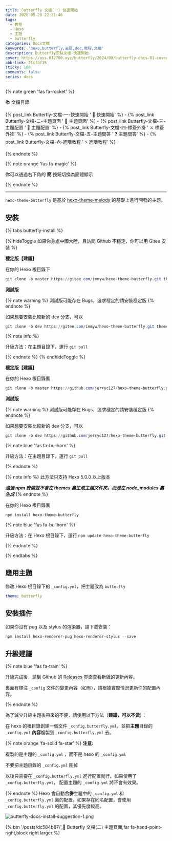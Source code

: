 ```yaml
---
title: Butterfly 文檔(一) 快速開始
date: 2020-05-28 22:31:46
tags:
  - 教程
  - Hexo
  - 主題
  - butterfly
categories: Docs文檔
keywords: 'hexo,butterfly,主題,doc,教程,文檔'
description: Butterfly安裝文檔-快速開始
cover: https://oss.012700.xyz/butterfly/2024/09/butterfly-docs-01-cover.png
abbrlink: 21cfbf15
sticky: 100
comments: false
series: docs
---
```


{% note green 'fas fa-rocket' %}

📚 文檔目錄

{% post_link Butterfly-文檔-一-快速開始 ' 🚀 快速開始' %} - {% post_link Butterfly-文檔-二-主題頁面 ' 📑 主題頁面' %} - {% post_link Butterfly-文檔-三-主題配置 ' 📌 主題配置' %} - {% post_link Butterfly-文檔-四-標簽外掛 ' ⚔️ 標簽外挂' %} - {% post_link Butterfly-文檔-五-主題問答 ' ❓ 主題問答' %} - {% post_link Butterfly-文檔-六-進階教程 ' ⚡️ 進階教程' %}

{% endnote %}

{% note orange 'fas fa-magic' %}

你可以通過右下角的 **簡** 按鈕切換為簡體顯示

{% endnote %}

---

`hexo-theme-butterfly` 是基於 [hexo-theme-melody](https://github.com/Molunerfinn/hexo-theme-melody) 的基礎上進行開發的主题。

## 安裝

{% tabs butterfly-install %}

<!-- tab Git 安裝 @fab fa-github-square -->

{% hideToggle 如果你身處中國大陸，且訪問 Github 不穩定，你可以用 Gitee 安裝 %}

**穩定版【建議】**

在你的 Hexo 根目錄下

```powershell
git clone -b master https://gitee.com/immyw/hexo-theme-butterfly.git themes/butterfly
```

**測試版**

{% note warning %}
測試版可能存在 Bugs，追求穩定的請安裝穩定版
{% endnote %}

如果想要安裝比較新的 dev 分支，可以

```powershell
git clone -b dev https://gitee.com/immyw/hexo-theme-butterfly.git themes/butterfly
```

{% note info %}

升級方法：在主題目錄下，運行 `git pull`

{% endnote %}
{% endhideToggle %}

**穩定版【建議】**

在你的 Hexo 根目錄裏

```powershell
git clone -b master https://github.com/jerryc127/hexo-theme-butterfly.git themes/butterfly
```

**測試版**

{% note warning %}
測試版可能存在 Bugs，追求穩定的請安裝穩定版
{% endnote %}

如果想要安裝比較新的 dev 分支，可以

```powershell
git clone -b dev https://github.com/jerryc127/hexo-theme-butterfly.git themes/butterfly
```

{% note blue 'fas fa-bullhorn' %}

升級方法：在主題目錄下，運行 `git pull`

{% endnote %}

<!-- endtab -->

<!-- tab npm 安裝@fab fa-npm -->

{% note info %}
此方法只支持 Hexo 5.0.0 以上版本

**_通過 npm 安裝並不會在 themes 裏生成主題文件夾，而是在 node_modules 裏生成_**
{% endnote %}

在你的 Hexo 根目錄裏

```powershell
npm install hexo-theme-butterfly
```

{% note blue 'fas fa-bullhorn' %}

升級方法：在 Hexo 根目錄下，運行 `npm update hexo-theme-butterfly`

{% endnote %}

<!-- endtab -->

{% endtabs %}

## 應用主題

修改 Hexo 根目錄下的 `_config.yml`，把主題改為 `butterfly`

```yaml
theme: butterfly
```

## 安裝插件

如果你沒有 pug 以及 stylus 的渲染器，請下載安裝：

```powershell
npm install hexo-renderer-pug hexo-renderer-stylus --save
```

## 升級建議

{% note blue 'fas fa-train' %}

升級完成後，請到 Github 的 [Releases](https://github.com/jerryc127/hexo-theme-butterfly/releases) 界面查看新版的更新內容。

裏面有標注 `_config` 文件的變更內容（如有），請根據實際情況更新你的配置內容。

{% endnote %}

為了減少升級主題後帶來的不便，請使用以下方法（**建議，可以不做**）：

在 hexo 的根目錄創建一個文件 `_config.butterfly.yml`，並把**主題**目錄的 `_config.yml` **內容**複製到 `_config.butterfly.yml` 去。

{% note orange 'fa-solid fa-star' %}
 **注意:** 
  
  複製的是主題的 `_config.yml` ，而不是 hexo 的 `_config.yml`

  不要把主題目錄的 `_config.yml` 刪掉

  以後只需要在 `_config.butterfly.yml` 進行配置就行。如果使用了 `_config.butterfly.yml`， 配置主題的 `_config.yml` 將不會有效果。

{% endnote %}
Hexo 會自動**合併**主題中的 `_config.yml` 和 `_config.butterfly.yml` 裏的配置，如果存在同名配置，會使用 `_config.butterfly.yml` 的配置，其優先度較高。

![butterfly-docs-install-suggestion-1.png](https://oss.012700.xyz/butterfly/2024/08/butterfly-docs-install-suggestion-1.png)

{% btn '/posts/dc584b87/',📑 Butterfly 文檔(二) 主題頁面,far fa-hand-point-right,block right larger %}
